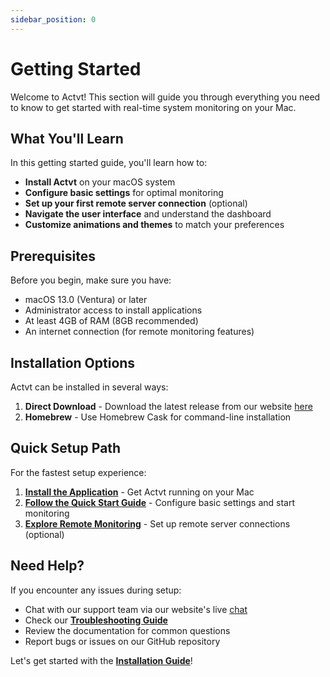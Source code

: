 ```yaml
---
sidebar_position: 0
---
```


# Getting Started

Welcome to Actvt! This section will guide you through everything you need to know to get started with real-time system monitoring on your Mac.

## What You'll Learn

In this getting started guide, you'll learn how to:

- **Install Actvt** on your macOS system
- **Configure basic settings** for optimal monitoring
- **Set up your first remote server connection** (optional)
- **Navigate the user interface** and understand the dashboard
- **Customize animations and themes** to match your preferences

## Prerequisites

Before you begin, make sure you have:

- macOS 13.0 (Ventura) or later
- Administrator access to install applications
- At least 4GB of RAM (8GB recommended)
- An internet connection (for remote monitoring features)

## Installation Options

Actvt can be installed in several ways:

1. **Direct Download** - Download the latest release from our website [here](https://actvt.io/#download)
2. **Homebrew** - Use Homebrew Cask for command-line installation

## Quick Setup Path

For the fastest setup experience:

1. **[Install the Application](installation.md)** - Get Actvt running on your Mac
2. **[Follow the Quick Start Guide](quick-start.md)** - Configure basic settings and start monitoring
3. **[Explore Remote Monitoring](../remote-server/overview)** - Set up remote server connections (optional)

## Need Help?

If you encounter any issues during setup:

- Chat with our support team via our website's live [chat](https://actvt.io)
- Check our **[Troubleshooting Guide](../remote-server/troubleshooting.md)**
- Review the documentation for common questions
- Report bugs or issues on our GitHub repository

Let's get started with the **[Installation Guide](installation.md)**!